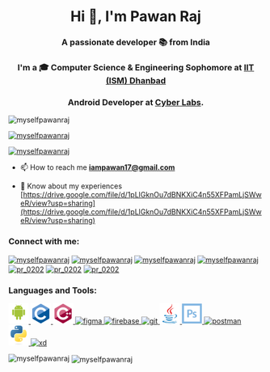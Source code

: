 <h1 align="center">Hi 👋, I'm Pawan Raj</h1>
<h3 align="center">A passionate developer 📚 from India</h3>
<h3 align="center">I'm a 
    🎓 Computer Science & Engineering Sophomore at
     <a href="https://www.iitism.ac.in/">IIT (ISM) Dhanbad</a></h3>
<h3 align="center">Android Developer at
    <a href="https://cyberlabs.club">Cyber Labs</a>.<br></h3>

<p align="left"> <img src="https://komarev.com/ghpvc/?username=myselfpawanraj&label=Profile%20views&color=0e75b6&style=flat" alt="myselfpawanraj" /> </p>

<p align="left"> <a href="https://github.com/ryo-ma/github-profile-trophy"><img src="https://github-profile-trophy.vercel.app/?username=myselfpawanraj" alt="myselfpawanraj" /></a> </p>

<p align="left"> <a href="https://twitter.com/myselfpawanraj" target="blank"><img src="https://img.shields.io/twitter/follow/myselfpawanraj?logo=twitter&style=for-the-badge" alt="myselfpawanraj" /></a> </p>

- 📫 How to reach me **iampawan17@gmail.com**

- 📄 Know about my experiences [https://drive.google.com/file/d/1pLlGknOu7dBNKXiC4n55XFPamLjSWweR/view?usp=sharing](https://drive.google.com/file/d/1pLlGknOu7dBNKXiC4n55XFPamLjSWweR/view?usp=sharing)

<h3 align="left">Connect with me:</h3>
<p align="left">
<a href="https://twitter.com/myselfpawanraj" target="blank"><img align="center" src="https://raw.githubusercontent.com/rahuldkjain/github-profile-readme-generator/neutral-icons/src/images/icons/Social/twitter.svg" alt="myselfpawanraj" height="30" width="40" /></a>
<a href="https://linkedin.com/in/myselfpawanraj" target="blank"><img align="center" src="https://raw.githubusercontent.com/rahuldkjain/github-profile-readme-generator/neutral-icons/src/images/icons/Social/linked-in-alt.svg" alt="myselfpawanraj" height="30" width="40" /></a>
<a href="https://fb.com/myselfpawanraj" target="blank"><img align="center" src="https://raw.githubusercontent.com/rahuldkjain/github-profile-readme-generator/neutral-icons/src/images/icons/Social/facebook.svg" alt="myselfpawanraj" height="30" width="40" /></a>
<a href="https://instagram.com/myselfpawanraj" target="blank"><img align="center" src="https://raw.githubusercontent.com/rahuldkjain/github-profile-readme-generator/neutral-icons/src/images/icons/Social/instagram.svg" alt="myselfpawanraj" height="30" width="40" /></a>
<a href="https://www.codechef.com/users/pr_0202" target="blank"><img align="center" src="https://cdn.jsdelivr.net/npm/simple-icons@3.1.0/icons/codechef.svg" alt="pr_0202" height="30" width="40" /></a>
<a href="https://www.hackerrank.com/pr_0202" target="blank"><img align="center" src="https://raw.githubusercontent.com/rahuldkjain/github-profile-readme-generator/neutral-icons/src/images/icons/Social/hackerrank.svg" alt="pr_0202" height="30" width="40" /></a>
<a href="https://codeforces.com/profile/pr_0202" target="blank"><img align="center" src="https://cdn.jsdelivr.net/npm/simple-icons@3.0.1/icons/codeforces.svg" alt="pr_0202" height="30" width="40" /></a>
</p>

<h3 align="left">Languages and Tools:</h3>
<p align="left"> <a href="https://developer.android.com" target="_blank"> <img src="https://raw.githubusercontent.com/devicons/devicon/master/icons/android/android-original-wordmark.svg" alt="android" width="40" height="40"/> </a> <a href="https://www.cprogramming.com/" target="_blank"> <img src="https://raw.githubusercontent.com/devicons/devicon/master/icons/c/c-original.svg" alt="c" width="40" height="40"/> </a> <a href="https://www.w3schools.com/cpp/" target="_blank"> <img src="https://raw.githubusercontent.com/devicons/devicon/master/icons/cplusplus/cplusplus-original.svg" alt="cplusplus" width="40" height="40"/> </a> <a href="https://www.figma.com/" target="_blank"> <img src="https://www.vectorlogo.zone/logos/figma/figma-icon.svg" alt="figma" width="40" height="40"/> </a> <a href="https://firebase.google.com/" target="_blank"> <img src="https://www.vectorlogo.zone/logos/firebase/firebase-icon.svg" alt="firebase" width="40" height="40"/> </a> <a href="https://git-scm.com/" target="_blank"> <img src="https://www.vectorlogo.zone/logos/git-scm/git-scm-icon.svg" alt="git" width="40" height="40"/> </a> <a href="https://www.java.com" target="_blank"> <img src="https://raw.githubusercontent.com/devicons/devicon/master/icons/java/java-original.svg" alt="java" width="40" height="40"/> </a> <a href="https://www.photoshop.com/en" target="_blank"> <img src="https://raw.githubusercontent.com/devicons/devicon/master/icons/photoshop/photoshop-line.svg" alt="photoshop" width="40" height="40"/> </a> <a href="https://postman.com" target="_blank"> <img src="https://www.vectorlogo.zone/logos/getpostman/getpostman-icon.svg" alt="postman" width="40" height="40"/> </a> <a href="https://www.python.org" target="_blank"> <img src="https://raw.githubusercontent.com/devicons/devicon/master/icons/python/python-original.svg" alt="python" width="40" height="40"/> </a> <a href="https://www.adobe.com/products/xd.html" target="_blank"> <img src="https://cdn.worldvectorlogo.com/logos/adobe-xd.svg" alt="xd" width="40" height="40"/> </a> </p>

<p><img align="left" src="https://github-readme-stats.vercel.app/api/top-langs?username=myselfpawanraj&show_icons=true&locale=en&layout=compact" alt="myselfpawanraj" /></p>

<p>&nbsp;<img align="center" src="https://github-readme-stats.vercel.app/api?username=myselfpawanraj&show_icons=true&locale=en" alt="myselfpawanraj" /></p>

